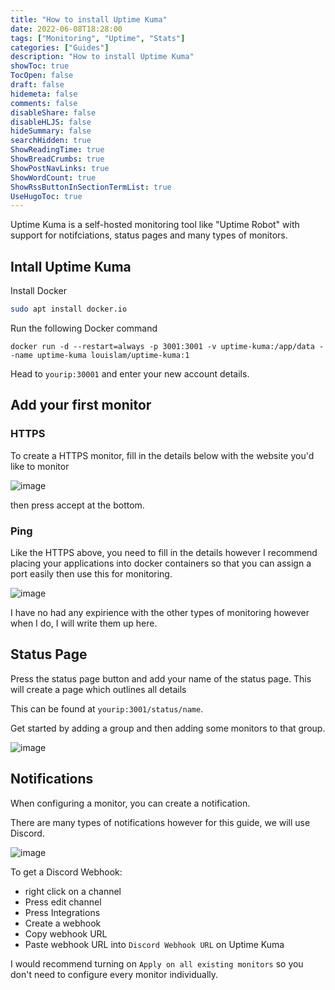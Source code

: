 ```yaml
---
title: "How to install Uptime Kuma"
date: 2022-06-08T18:28:00
tags: ["Monitoring", "Uptime", "Stats"]
categories: ["Guides"]
description: "How to install Uptime Kuma"
showToc: true
TocOpen: false
draft: false
hidemeta: false
comments: false
disableShare: false
disableHLJS: false
hideSummary: false
searchHidden: true
ShowReadingTime: true
ShowBreadCrumbs: true
ShowPostNavLinks: true
ShowWordCount: true
ShowRssButtonInSectionTermList: true
UseHugoToc: true
---
```


Uptime Kuma is a self-hosted monitoring tool like "Uptime Robot" with support for notifciations, status pages and many types of monitors.

## Intall Uptime Kuma
Install Docker 
```bash
sudo apt install docker.io
```

Run the following Docker command
```docker
docker run -d --restart=always -p 3001:3001 -v uptime-kuma:/app/data --name uptime-kuma louislam/uptime-kuma:1
```

Head to `yourip:30001` and enter your new account details.

## Add your first monitor
### HTTPS
To create a HTTPS monitor, fill in the details below with the website you'd like to monitor 

![image](https://i.imgur.com/17t6Z1m.png)

then press accept at the bottom. 

### Ping 
Like the HTTPS above, you need to fill in the details however I recommend placing your applications into docker containers so that you can assign a port easily then use this for monitoring. 

![image](https://i.imgur.com/WucP36H.png)


I have no had any expirience with the other types of monitoring however when I do, I will write them up here. 

## Status Page 
Press the status page button and add your name of the status page. This will create a page which outlines all details

This can be found at `yourip:3001/status/name`. 

Get started by adding a group and then adding some monitors to that group.

![image](https://i.imgur.com/HBYi9Iy.png)

## Notifications
When configuring a monitor, you can create a notification.

There are many types of notifications however for this guide, we will use Discord.

![image](https://i.imgur.com/fiSi7tS.png)

To get a Discord Webhook:
- right click on a channel
- Press edit channel
- Press Integrations
- Create a webhook
- Copy webhook URL
- Paste webhook URL into `Discord Webhook URL` on Uptime Kuma

I would recommend turning on `Apply on all existing monitors` so you don't need to configure every monitor individually.